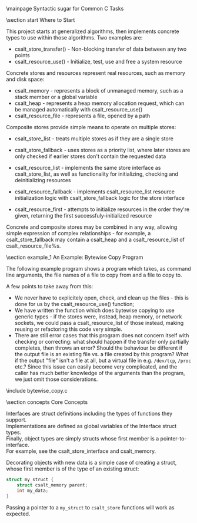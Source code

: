 \mainpage Syntactic sugar for Common C Tasks

\section start Where to Start

This project starts at generalized algorithms, then implements concrete types to use within
those algorithms. Two examples are:

- csalt_store_transfer() - Non-blocking transfer of data between any two points
- csalt_resource_use() - Initialize, test, use and free a system resource

Concrete stores and resources represent real resources, such as memory and disk space:

- csalt_memory - represents a block of unmanaged memory, such as a stack member
  or a global variable
- csalt_heap - represents a heap memory allocation request, which can be managed automatically
  with csalt_resource_use()
- csalt_resource_file - represents a file, opened by a path

Composite stores provide simple means to operate on multiple stores:

- csalt_store_list - treats multiple stores as if they are a single store
- csalt_store_fallback - uses stores as a priority list, where later stores are only
  checked if earlier stores don't contain the requested data

- csalt_resource_list - implements the same store interface as csalt_store_list, as 
  well as functionality for initializing, checking and deinitializing resources
- csalt_resource_fallback - implements csalt_resource_list resource initialization logic
  with csalt_store_fallback logic for the store interface
- csalt_resource_first - attempts to initialize resources in the order they're given,
  returning the first successfuly-initialized resource

Concrete and composite stores may be combined in any way, allowing simple expression of
complex relationships - for example, a csalt_store_fallback may contain a csalt_heap and a
csalt_resource_list of csalt_resource_file%s.

\section example_1 An Example: Bytewise Copy Program

The following example program shows a program which takes, as command line arguments,
the file names of a file to copy from and a file to copy to.

A few points to take away from this:

- We never have to explicitely open, check, and clean up the files - 
this is done for us by the csalt_resource_use() function;
- We have written the function which does bytewise copying to use generic
types - if the stores were, instead, heap memory, or network sockets, we
could pass a csalt_resource_list of those instead, making reusing or refactoring
this code very simple.
- There are still error cases that this program does not concern itself with
checking or correcting: what should happen if the transfer only partially completes,
then throws an error? Should the behaviour be different if the output file is an
existing file vs. a file created by this program? What if the output "file" isn't
a file at all, but a virtual file in e.g. `/dev/tcp`, `/proc` etc.?
Since this issue can easily become very complicated, and the caller has much better
knowledge of the arguments than the program, we just omit those considerations.

\include bytewise_copy.c

\section concepts Core Concepts

Interfaces are struct definitions including the types of functions they support.  
Implementations are defined as global variables of the Interface struct types.  
Finally, object types are simply structs whose first member is a pointer-to-interface.  
For example, see the csalt_store_interface and csalt_memory.  

Decorating objects with new data is a simple case of creating a struct, whose first member
is of the type of an existing struct:

```cpp
struct my_struct {
	struct csalt_memory parent;
	int my_data;
}
```

Passing a pointer to a `my_struct` to `csalt_store` functions will work as expected.
